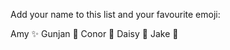 Add your name to this list and your favourite emoji:

Amy :sparkles: 
Gunjan :octopus:
Conor :dragon:
Daisy :dragon:
Jake :honeybee: